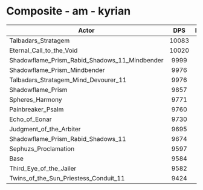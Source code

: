 # Composite - am - kyrian
| Actor | DPS | Increase |
|---|:---:|:---:|
|Talbadars_Stratagem|10083|5.20%|
|Eternal_Call_to_the_Void|10020|4.54%|
|Shadowflame_Prism_Rabid_Shadows_11_Mindbender|9999|4.32%|
|Shadowflame_Prism_Mindbender|9976|4.08%|
|Talbadars_Stratagem_Mind_Devourer_11|9976|4.08%|
|Shadowflame_Prism|9857|2.85%|
|Spheres_Harmony|9771|1.95%|
|Painbreaker_Psalm|9760|1.83%|
|Echo_of_Eonar|9730|1.52%|
|Judgment_of_the_Arbiter|9695|1.16%|
|Shadowflame_Prism_Rabid_Shadows_11|9674|0.93%|
|Sephuzs_Proclamation|9597|0.13%|
|Base|9584|0.00%|
|Third_Eye_of_the_Jailer|9582|-0.02%|
|Twins_of_the_Sun_Priestess_Conduit_11|9424|-1.68%|
